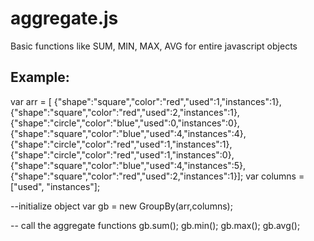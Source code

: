 ﻿# aggregate.js
Basic functions like SUM, MIN, MAX, AVG for entire javascript objects

Example:
----------------------------------------------------
var arr = [
{"shape":"square","color":"red","used":1,"instances":1},
{"shape":"square","color":"red","used":2,"instances":1},
{"shape":"circle","color":"blue","used":0,"instances":0},
{"shape":"square","color":"blue","used":4,"instances":4},
{"shape":"circle","color":"red","used":1,"instances":1},
{"shape":"circle","color":"red","used":1,"instances":0},
{"shape":"square","color":"blue","used":4,"instances":5},
{"shape":"square","color":"red","used":2,"instances":1}];
var columns =["used", "instances"];


--initialize object
var gb = new GroupBy(arr,columns);


-- call the aggregate functions
gb.sum();
gb.min();
gb.max();
gb.avg();
